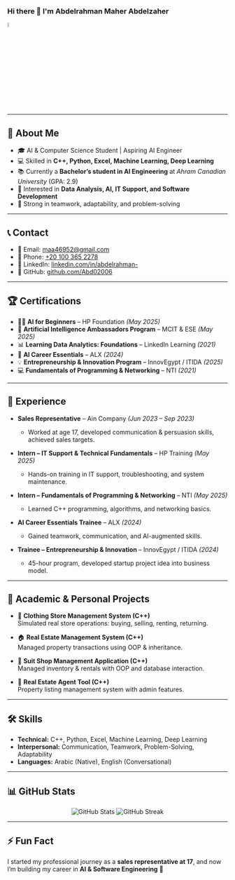 ### Hi there 👋 I'm Abdelrahman Maher Abdelzaher  

<a href="https://github.com/Abd02006">
  <img src="https://media.giphy.com/media/hvRJCLFzcasrR4ia7z/giphy.gif" width="5%">
</a>

---

## 🚀 About Me
- 🎓 AI & Computer Science Student | Aspiring AI Engineer  
- 💻 Skilled in **C++, Python, Excel, Machine Learning, Deep Learning**  
- 📚 Currently a **Bachelor’s student in AI Engineering** at *Ahram Canadian University* (GPA: 2.9)  
- 🌱 Interested in **Data Analysis, AI, IT Support, and Software Development**  
- 🤝 Strong in teamwork, adaptability, and problem-solving  

---

## 📞 Contact
- 📧 Email: [maa46952@gmail.com](mailto:maa46952@gmail.com)  
- 📱 Phone: [+20 100 365 2278](tel:+201003652278)  
- 💼 LinkedIn: [linkedin.com/in/abdelrahman-](https://linkedin.com/in/abdelrahman-)  
- 🐙 GitHub: [github.com/Abd02006](https://github.com/Abd02006)  

---

## 🏆 Certifications
- 🧑‍💻 **AI for Beginners** – HP Foundation *(May 2025)*  
- 🤖 **Artificial Intelligence Ambassadors Program** – MCIT & ESE *(May 2025)*  
- 📊 **Learning Data Analytics: Foundations** – LinkedIn Learning *(2021)*  
- 🚀 **AI Career Essentials** – ALX *(2024)*  
- 💡 **Entrepreneurship & Innovation Program** – InnovEgypt / ITIDA *(2025)*  
- 💻 **Fundamentals of Programming & Networking** – NTI *(2021)*  

---

## 💼 Experience
- **Sales Representative** – Ain Company *(Jun 2023 – Sep 2023)*  
  - Worked at age 17, developed communication & persuasion skills, achieved sales targets.  

- **Intern – IT Support & Technical Fundamentals** – HP Training *(May 2025)*  
  - Hands-on training in IT support, troubleshooting, and system maintenance.  

- **Intern – Fundamentals of Programming & Networking** – NTI *(May 2025)*  
  - Learned C++ programming, algorithms, and networking basics.  

- **AI Career Essentials Trainee** – ALX *(2024)*  
  - Gained teamwork, communication, and AI-augmented skills.  

- **Trainee – Entrepreneurship & Innovation** – InnovEgypt / ITIDA *(2024)*  
  - 45-hour program, developed startup project idea into business model.  

---

## 📌 Academic & Personal Projects
- 🏪 **Clothing Store Management System (C++)**  
  Simulated real store operations: buying, selling, renting, returning.  

- 🏠 **Real Estate Management System (C++)**  
  Managed property transactions using OOP & inheritance.  

- 🤵 **Suit Shop Management Application (C++)**  
  Managed inventory & rentals with OOP and database interaction.  

- 🏢 **Real Estate Agent Tool (C++)**  
  Property listing management system with admin features.  

---

## 🛠 Skills
- **Technical:** C++, Python, Excel, Machine Learning, Deep Learning  
- **Interpersonal:** Communication, Teamwork, Problem-Solving, Adaptability  
- **Languages:** Arabic (Native), English (Conversational)  

---

## 📊 GitHub Stats
<p align="center">
  <img src="https://github-readme-stats.vercel.app/api?username=Abd02006&show_icons=true&theme=tokyonight" alt="GitHub Stats" />
  <img src="https://github-readme-streak-stats.herokuapp.com/?user=Abd02006&theme=tokyonight" alt="GitHub Streak" />
</p>

---

## ⚡ Fun Fact
I started my professional journey as a **sales representative at 17**, and now I’m building my career in **AI & Software Engineering** 🚀  




